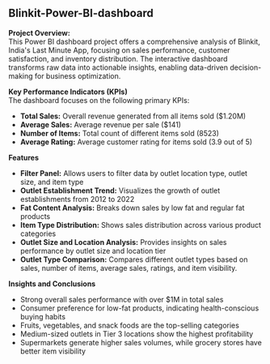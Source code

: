 ## Blinkit-Power-BI-dashboard
**Project Overview:**    
This Power BI dashboard project offers a comprehensive analysis of Blinkit, India's Last Minute App, focusing on sales performance, customer satisfaction, and inventory distribution. The interactive dashboard transforms raw data into actionable insights, enabling data-driven decision-making for business optimization.  

**Key Performance Indicators (KPIs)**   
The dashboard focuses on the following primary KPIs:   
+ **Total Sales:** Overall revenue generated from all items sold ($1.20M)     
+ **Average Sales:** Average revenue per sale ($141)   
+ **Number of Items:** Total count of different items sold (8523)   
+ **Average Rating:** Average customer rating for items sold (3.9 out of 5)   

**Features**  
+ **Filter Panel:** Allows users to filter data by outlet location type, outlet size, and item type   
+ **Outlet Establishment Trend:** Visualizes the growth of outlet establishments from 2012 to 2022    
+ **Fat Content Analysis:** Breaks down sales by low fat and regular fat products    
+ **Item Type Distribution:** Shows sales distribution across various product categories   
+ **Outlet Size and Location Analysis:** Provides insights on sales performance by outlet size and location tier   
+ **Outlet Type Comparison:** Compares different outlet types based on sales, number of items, average sales, ratings, and item visibility.   

**Insights and Conclusions**   
+ Strong overall sales performance with over $1M in total sales   
+ Consumer preference for low-fat products, indicating health-conscious buying habits   
+ Fruits, vegetables, and snack foods are the top-selling categories  
+ Medium-sized outlets in Tier 3 locations show the highest profitability   
+ Supermarkets generate higher sales volumes, while grocery stores have better item visibility
